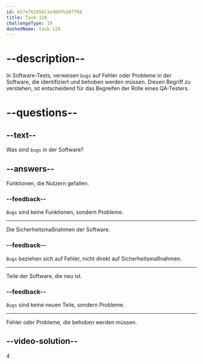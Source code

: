 ```yaml
---
id: 657e761058c1e469fb387f68
title: Task 128
challengeType: 19
dashedName: task-128
---
```


# --description--

In Software-Tests, verweisen `bugs` auf Fehler oder Probleme in der Software, die identifiziert und behoben werden müssen. Diesen Begriff zu verstehen, ist entscheidend für das Begreifen der Rolle eines QA-Testers.

# --questions--

## --text--

Was sind `bugs` in der Software?

## --answers--

Funktionen, die Nutzern gefallen.

### --feedback--

`Bugs` sind keine Funktionen, sondern Probleme.

---

Die Sicherheitsmaßnahmen der Software.

### --feedback--

`Bugs` beziehen sich auf Fehler, nicht direkt auf Sicherheitsmaßnahmen.

---

Teile der Software, die neu ist.

### --feedback--

`Bugs` sind keine neuen Teile, sondern Probleme.

---

Fehler oder Probleme, die behoben werden müssen.

## --video-solution--

4
